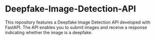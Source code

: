 # Deepfake-Image-Detection-API
This repository features a Deepfake Image Detection API developed with FastAPI. The API enables you to submit images and receive a response indicating whether the image is a deepfake.
